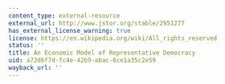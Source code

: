 ```yaml
---
content_type: external-resource
external_url: http://www.jstor.org/stable/2951277
has_external_license_warning: true
license: https://en.wikipedia.org/wiki/All_rights_reserved
status: ''
title: An Economic Model of Representative Democracy
uid: a72d6f7d-fc4e-42b9-abac-6ce1a35c2e59
wayback_url: ''
---
```

